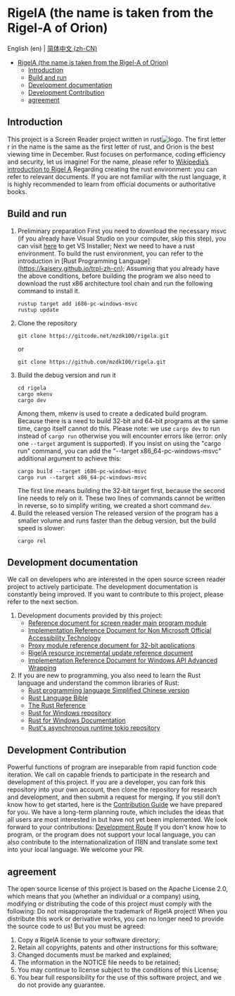 # RigelA (the name is taken from the Rigel-A of Orion)

English (en) | [简体中文 (zh-CN)](README.md)

<!-- TOC -->

* [RigelA (the name is taken from the Rigel-A of Orion)](#rigela-the-name-is-taken-from-the-rigel-a-of-orion)
    * [Introduction](#introduction)
    * [Build and run](#build-and-run)
    * [Development documentation](#development-documentation)
    * [Development Contribution](#development-contribution)
    * [agreement](#agreement)

<!-- TOC -->

## Introduction

This project is a Screen Reader project written in rust![logo](logo.ico).
The first letter r in the name is the same as the first letter of rust, and Orion is the best viewing time in December.
Rust focuses on performance, coding efficiency and security, let us imagine!
For the name, please refer
to [Wikipedia’s introduction to Rigel A](https://zh.wikipedia.org/wiki/%E5%8F%83%E5%AE%BF%E4%B8%83)
Regarding creating the rust environment: you can refer to relevant documents. If you are not familiar with the rust
language, it is highly recommended to learn from official documents or authoritative books.

## Build and run

1. Preliminary preparation
   First you need to download the necessary msvc (if you already have Visual Studio on your computer, skip this step),
   you can visit [here](https://visualstudio.microsoft.com/zh-hans/downloads/) to get VS Installer;
   Next we need to have a rust environment. To build the rust environment, you can refer to the introduction
   in [Rust Programming Language] (https://kaisery.github.io/trpl-zh-cn);
   Assuming that you already have the above conditions, before building the program we also need to download the rust
   x86 architecture tool chain and run the following command to install it.
    ```shell
    rustup target add i686-pc-windows-msvc
    rustup update
    ```
2. Clone the repository
    ```shell
    git clone https://gitcode.net/mzdk100/rigela.git
    ```
   or
    ```shell
    git clone https://github.com/mzdk100/rigela.git
    ```
3. Build the debug version and run it
    ```shell
    cd rigela
    cargo mkenv
    cargo dev
    ```
   Among them, mkenv is used to create a dedicated build program. Because there is a need to build 32-bit and 64-bit
   programs at the same time, cargo itself cannot do this.
   Please note: we use `cargo dev` to run instead of `cargo run` otherwise you will encounter errors like (error: only
   one `--target` argument is supported).
   If you insist on using the "cargo run" command, you can add the "--target x86_64-pc-windows-msvc" additional argument
   to achieve this:
    ```shell
    cargo build --target i686-pc-windows-msvc
    cargo run --target x86_64-pc-windows-msvc
    ```
   The first line means building the 32-bit target first, because the second line needs to rely on it. These two lines
   of commands cannot be written in reverse, so to simplify writing, we created a short command `dev`.
4. Build the released version
   The released version of the program has a smaller volume and runs faster than the debug version, but the build speed
   is slower:
    ```shell
    cargo rel
    ```

## Development documentation

We call on developers who are interested in the open source screen reader project to actively participate. The
development documentation is constantly being improved. If you want to contribute to this project, please refer to the
next section.

1. Development documents provided by this project:
    - [Reference document for screen reader main program module](main/README.md)
    - [Implementation Reference Document for Non Microsoft Official Accessibility Technology](a11y/README)
    - [Proxy module reference document for 32-bit applications](proxy32/README.md)
    - [RigelA resource incremental update reference document](resources/README.md)
    - [Implementation Reference Document for Windows API Advanced Wrapping](win-wrap/README.md)
2. If you are new to programming, you also need to learn the Rust language and understand the common libraries of Rust:
    - [Rust programming language Simplified Chinese version](https://kaisery.github.io/trpl-zh-cn)
    - [Rust Language Bible](https://course.rs/about-book.html)
    - [The Rust Reference](https://doc.rust-lang.org/stable/reference/)
    - [Rust for Windows repository](https://github.com/microsoft/windows-rs)
    - [Rust for Windows Documentation](https://microsoft.github.io/windows-docs-rs/)
    - [Rust's asynchronous runtime tokio repository](https://github.com/tokio-rs/tokio)

## Development Contribution

Powerful functions of program are inseparable from rapid function code iteration. We call on capable friends to
participate in the research and development of this project.
If you are a developer, you can fork this repository into your own account, then clone the repository for research and
development, and then submit a request for merging.
If you still don’t know how to get started, here is the [Contribution Guide](CONTRIBUTING.md) we have prepared for you.
We have a long-term planning route, which includes the ideas that all users are most interested in but have not yet been
implemented. We look forward to your contributions: [Development Route](https://gitcode.net/mzdk100/rigela/-/issues/1)
If you don't know how to program, or the program does not support your local language, you can also contribute to the
internationalization of I18N and translate some text into your local language. We welcome your PR.

## agreement

The open source license of this project is based on the Apache License 2.0, which means that you (whether an individual
or a company) using, modifying or distributing the code of this project must comply with the following:
Do not misappropriate the trademark of RigelA project!
When you distribute this work or derivative works, you can no longer need to provide the source code to us! But you must
be agreed:

1. Copy a RigelA license to your software directory;
2. Retain all copyrights, patents and other instructions for this software;
3. Changed documents must be marked and explained;
4. The information in the NOTICE file needs to be retained;
5. You may continue to license subject to the conditions of this License;
6. You bear full responsibility for the use of this software project, and we do not provide any guarantee.